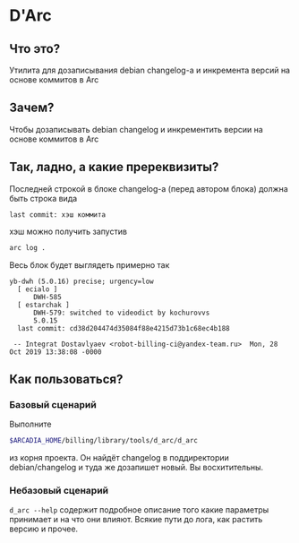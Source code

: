 # D'Arc
## Что это?
Утилита для дозаписывания debian changelog-a и инкремента версий на основе коммитов в Arc
## Зачем?
Чтобы дозаписывать debian changelog и инкрементить версии на основе коммитов в Arc
## Так, ладно, а какие пререквизиты?
Последней строкой в блоке changelog-а (перед автором блока) должна быть строка вида

`last commit: хэш коммита`

хэш можно получить запустив

```bash
arc log .
```

Весь блок будет выглядеть примерно так
```
yb-dwh (5.0.16) precise; urgency=low
  [ ecialo ]
      DWH-585
  [ estarchak ]
      DWH-579: switched to videodict by kochurovvs
      5.0.15
  last commit: cd38d204474d35084f88e4215d73b1c68ec4b188

 -- Integrat Dostavlyaev <robot-billing-ci@yandex-team.ru>  Mon, 28 Oct 2019 13:38:08 -0000
```

## Как пользоваться?
### Базовый сценарий
Выполните
```bash
$ARCADIA_HOME/billing/library/tools/d_arc/d_arc
```
из корня проекта. Он найдёт changelog в поддиректории debian/changelog и туда же дозапишет новый. Вы восхитительны.
### Небазовый сценарий
`d_arc --help` содержит подробное описание того какие параметры принимает и на что они влияют. Всякие пути до лога, как растить версию и прочее.
